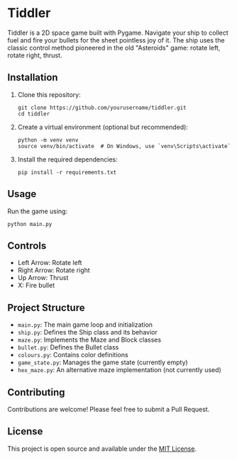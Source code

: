 # Tiddler

Tiddler is a 2D space game built with Pygame. Navigate your ship to collect fuel and fire your bullets for the sheet pointless joy of it. The ship uses the classic control method pioneered in the old "Asteroids" game: rotate left, rotate right, thrust.



## Installation

1. Clone this repository:
   ```
   git clone https://github.com/yourusername/tiddler.git
   cd tiddler
   ```

2. Create a virtual environment (optional but recommended):
   ```
   python -m venv venv
   source venv/bin/activate  # On Windows, use `venv\Scripts\activate`
   ```

3. Install the required dependencies:
   ```
   pip install -r requirements.txt
   ```

## Usage

Run the game using:

```
python main.py
```

## Controls

- Left Arrow: Rotate left
- Right Arrow: Rotate right
- Up Arrow: Thrust
- X: Fire bullet

## Project Structure

- `main.py`: The main game loop and initialization
- `ship.py`: Defines the Ship class and its behavior
- `maze.py`: Implements the Maze and Block classes
- `bullet.py`: Defines the Bullet class
- `colours.py`: Contains color definitions
- `game_state.py`: Manages the game state (currently empty)
- `hex_maze.py`: An alternative maze implementation (not currently used)

## Contributing

Contributions are welcome! Please feel free to submit a Pull Request.

## License

This project is open source and available under the [MIT License](LICENSE).
